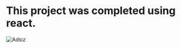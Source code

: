 # This project was completed using react.


![Adsız](https://user-images.githubusercontent.com/109276013/197782429-d673d3d8-5d1f-424c-a268-fcb2af91aa46.png)
